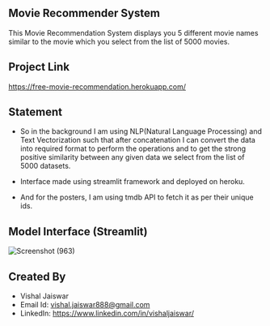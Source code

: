 ## Movie Recommender System
This Movie Recommendation System displays you 5 different movie names similar to the movie which you select from the list of 5000 movies. 

## Project Link
https://free-movie-recommendation.herokuapp.com/

## Statement
- So in the background I am using NLP(Natural Language Processing) and Text Vectorization such that after concatenation I can convert the data into required format to perform the operations and to get the strong positive similarity between any given data we select from the list of 5000 datasets. 
- Interface made using streamlit framework and deployed on heroku.

- And for the posters, I am using tmdb API to fetch it as per their unique ids.

<!--
# Problem Statement
- Malware is one of the top most obstructions for expansion and growth of digital acceptance among the users.
- Both enterprises and common users are struggling to get protected from the malware in cyberspace, which emphasizes the importance of developing efficient methods of malware detection.
- Malware detection is the technique for identifying malware in the end devices or networks.


# Models used
- Xgboost classifier (F1 score : 0.9619)
- RandomForest classifier (F1 score : 0.9696)
- SVC (F1 score : 0.9361)
-->

## Model Interface (Streamlit)
  ![Screenshot (963)](https://user-images.githubusercontent.com/102510153/169484363-2c796209-8de8-4118-9f1e-aed0bbd81af3.png)
  
## Created By
- Vishal Jaiswar
- Email Id: vishal.jaiswar888@gmail.com
- LinkedIn: https://www.linkedin.com/in/vishaljaiswar/
